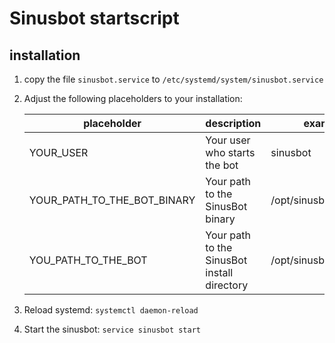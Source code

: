 # Sinusbot startscript
## installation
1. copy the file `sinusbot.service` to `/etc/systemd/system/sinusbot.service`

2. Adjust the following placeholders to your installation:
  
   placeholder                  | description                                 | example
   -----------------------------|---------------------------------------------|------------------------
   YOUR_USER                    | Your user who starts the bot                | sinusbot               
   YOUR_PATH_TO_THE_BOT\_BINARY | Your path to the SinusBot binary            | /opt/sinusbot/sinusbot 
   YOU_PATH_TO_THE_BOT          | Your path to the SinusBot install directory | /opt/sinusbot          
  
3. Reload systemd: `systemctl daemon-reload`

4. Start the sinusbot: `service sinusbot start`
